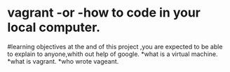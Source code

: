 # vagrant -or -how to code in your local computer.
#learning objectives at the and of this project ,you are expected to be able to explain to anyone,whith out help of google.
*what is a virtual machine.
*what is vagrant.
*who wrote vageant.
